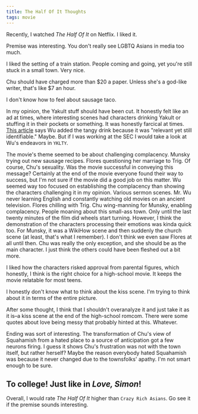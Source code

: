 ```yaml
---
title: The Half Of It Thoughts
tags: movie
---
```


Recently, I watched *The Half Of It* on Netflix. I liked it.

Premise was interesting. You don't really see LGBTQ Asians in media too much.

I liked the setting of a train station. People coming and going, yet you're still stuck in a small town. Very nice.

Chu should have charged more than $20 a paper. Unless she's a god-like writer, that's like $7 an hour.

I don't know how to feel about sausage taco.

In my opinion, the Yakult stuff should have been cut. It honestly felt like an ad at times, where interesting scenes had characters drinking Yakult or stuffing it in their pockets or something. It was honestly farcical at times. [This article](https://web.archive.org/web/20200504233115/https://www.vice.com/en_us/article/akw5qa/how-yakult-yogurt-drink-became-a-netflix-star-alice-wu-the-half-of-it) says Wu added the tangy drink because it was "relevant yet still identifiable." Maybe. But if I was working at the SEC I would take a look at Wu's endeavors in `YKLTY`.

The movie's theme seemed to be about challenging complacency. Munsky trying out new sausage recipes. Flores questioning her marriage to Trig. Of course, Chu's sexuality. Was the movie successful in conveying this message? Certainly at the end of the movie everyone found their way to success, but I'm not sure if the movie did a good job on this matter. Wu seemed way too focused on establishing the complacency than showing the characters challenging it in my opinion. Various sermon scenes. Mr. Wu never learning English and constantly watching old movies on an ancient television. Flores chilling with Trig. Chu wing-manning for Munsky, enabling complacency. People moaning about this small-ass town. Only until the last twenty minutes of the film did wheels start turning. However, I think the demonstration of the characters processing their emotions was kinda quick too. For Munsky, it was a WikiHow scene and then suddenly the church scene (at least, that's what I remember). I don't think we even saw Flores at all until then. Chu was really the only exception, and she should be as the main character. I just think the others could have been fleshed out a bit more.

I liked how the characters risked approval from parental figures, which honestly, I think is the right choice for a high-school movie. It keeps the movie relatable for most teens.

I honestly don't know what to think about the kiss scene. I'm trying to think about it in terms of the entire picture.

After some thought, I think that I shouldn't overanalyze it and just take it as it is–a kiss scene at the end of the high-school romcom. There were some quotes about love being messy that probably hinted at this. Whatever.

Ending was sort of interesting. The transformation of Chu's view of Squahamish from a hated place to a source of anticipation got a few neurons firing. I guess it shows Chu's frustration was not with the town itself, but rather herself? Maybe the reason everybody hated Squahamish was because it never changed due to the townsfolks' apathy. I'm not smart enough to be sure.

To college! Just like in *Love, Simon*!
---

Overall, I would rate *The Half Of It* higher than `Crazy Rich Asians`. Go see it if the premise sounds interesting.